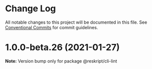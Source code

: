 # Change Log

All notable changes to this project will be documented in this file.
See [Conventional Commits](https://conventionalcommits.org) for commit guidelines.

# 1.0.0-beta.26 (2021-01-27)

**Note:** Version bump only for package @reskript/cli-lint
